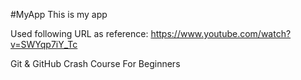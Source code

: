 #MyApp
This is my app

Used following URL as reference:
https://www.youtube.com/watch?v=SWYqp7iY_Tc

Git & GitHub Crash Course For Beginners